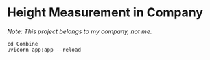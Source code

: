 # Height Measurement in Company
*Note: This project belongs to my company, not me.*

```commandline
cd Combine
uvicorn app:app --reload
```
